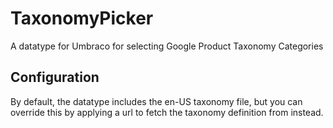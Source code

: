 # TaxonomyPicker
A datatype for Umbraco for selecting Google Product Taxonomy Categories

## Configuration
By default, the datatype includes the en-US taxonomy file, but you can override this by applying a url to fetch the taxonomy definition from instead.
